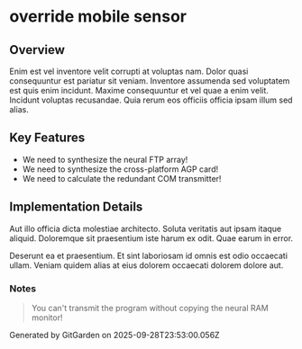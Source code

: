 # override mobile sensor

## Overview
Enim est vel inventore velit corrupti at voluptas nam. Dolor quasi consequuntur est pariatur sit veniam. Inventore assumenda sed voluptatem est quis enim incidunt. Maxime consequuntur et vel quae a enim velit. Incidunt voluptas recusandae. Quia rerum eos officiis officia ipsam illum sed alias.

## Key Features
- We need to synthesize the neural FTP array!
- We need to synthesize the cross-platform AGP card!
- We need to calculate the redundant COM transmitter!

## Implementation Details
Aut illo officia dicta molestiae architecto. Soluta veritatis aut ipsam itaque aliquid. Doloremque sit praesentium iste harum ex odit. Quae earum in error.
 Deserunt ea et praesentium. Et sint laboriosam id omnis est odio occaecati ullam. Veniam quidem alias at eius dolorem occaecati dolorem dolore aut.

### Notes
> You can't transmit the program without copying the neural RAM monitor!

Generated by GitGarden on 2025-09-28T23:53:00.056Z